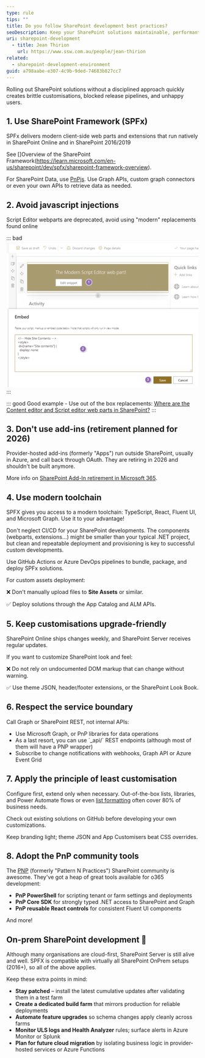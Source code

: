 ```yaml
---
type: rule
tips: ""
title: Do you follow SharePoint development best practices?
seoDescription: Keep your SharePoint solutions maintainable, performant, and secure by following modern development best practices for both SharePoint Online and SharePoint Server (on-premises).
uri: sharepoint-development
  - title: Jean Thirion
    url: https://www.ssw.com.au/people/jean-thirion
related:
  - sharepoint-development-environment
guid: a798aabe-e307-4c9b-9ded-74683b827cc7
---
```

Rolling out SharePoint solutions without a disciplined approach quickly creates brittle customisations, blocked release pipelines, and unhappy users. 

<!--endintro-->

## 1. Use SharePoint Framework (SPFx)

SPFx delivers modern client-side web parts and extensions that run natively in SharePoint Online and in SharePoint 2016/2019

See []Overview of the SharePoint Framework(https://learn.microsoft.com/en-us/sharepoint/dev/spfx/sharepoint-framework-overview).

For SharePoint Data, use [PnPjs](https://pnp.github.io/pnpjs). Use Graph APIs, custom graph connectors or even your own APIs to retrieve data as needed.

## 2. Avoid javascript injections

Script Editor webparts are deprecated, avoid using "modern" replacements found online

::: bad
![Figure: Bad example – Injecting scripts bypasses governance and often breaks modern pages](2025-07-24_11-40-54.png)
:::

::: good
Good example - Use out of the box replacements: [Where are the Content editor and Script editor web parts in SharePoint?](https://support.microsoft.com/en-us/office/where-are-the-content-editor-and-script-editor-web-parts-in-sharepoint-ed6cc9ce-8b2a-480c-a655-1b9d7615cdbd)
:::

## 3. Don't use add-ins (retirement planned for 2026)

Provider-hosted add-ins (formerly "Apps") run outside SharePoint, usually in Azure, and call back through OAuth. They are retiring in 2026 and shouldn't be built anymore.

More info on [SharePoint Add-In retirement in Microsoft 365](https://learn.microsoft.com/en-us/sharepoint/dev/sp-add-ins/retirement-announcement-for-add-ins).

## 4. Use modern toolchain

SPFX gives you access to a modern toolchain: TypeScript, React, Fluent UI, and Microsoft Graph. Use it to your advantage!

Don't neglect CI/CD for your SharePoint developments. The components (webparts, extensions...) might be smaller than your typical .NET project, but clean and repeatable deployment and provisioning is key to successful custom developments.

Use GitHub Actions or Azure DevOps pipelines to bundle, package, and deploy SPFx solutions. 

For custom assets deployment:

❌ Don't manually upload files to **Site Assets** or similar.

✅ Deploy solutions through the App Catalog and ALM APIs.

## 5. Keep customisations upgrade-friendly

SharePoint Online ships changes weekly, and SharePoint Server receives regular updates. 

If you want to customize SharePoint look and feel:

❌ Do not rely on undocumented DOM markup that can change without warning.

✅ Use theme JSON, header/footer extensions, or the SharePoint Look Book.  

## 6. Respect the service boundary

Call Graph or SharePoint REST, not internal APIs:

* Use Microsoft Graph, or PnP libraries for data operations
* As a last resort, you can use \`_api/\` REST endpoints (although most of them will have a PNP wrapper)
* Subscribe to change notifications with webhooks, Graph API or Azure Event Grid

## 7. Apply the principle of least customisation

Configure first, extend only when necessary. Out-of-the-box lists, libraries, and Power Automate flows or even [list formatting](https://pnp.github.io/List-Formatting/) often cover 80% of business needs.

Check out existing solutions on GitHub before developing your own customizations.

Keep branding light; theme JSON and App Customisers beat CSS overrides.

## 8. Adopt the PnP community tools

The [PNP](https://pnp.github.io/) (formerly "Pattern N Practices") SharePoint community is awesome. They've got a heap of great tools available for o365 development:

* **PnP PowerShell** for scripting tenant or farm settings and deployments 
* **PnP Core SDK** for strongly typed .NET access to SharePoint and Graph
* **PnP reusable React controls** for consistent Fluent UI components

And more!

## On-prem SharePoint development 🧓

Although many organisations are cloud-first, SharePoint Server is still alive and well. SPFX is compatible with virtually all SharePoint OnPrem setups (2016+), so all of the above applies. 

Keep these extra points in mind:

* **Stay patched** – install the latest cumulative updates after validating them in a test farm
* **Create a dedicated build farm** that mirrors production for reliable deployments
* **Automate feature upgrades** so schema changes apply cleanly across farms
* **Monitor ULS logs and Health Analyzer** rules; surface alerts in Azure Monitor or Splunk
* **Plan for future cloud migration** by isolating business logic in provider-hosted services or Azure Functions
